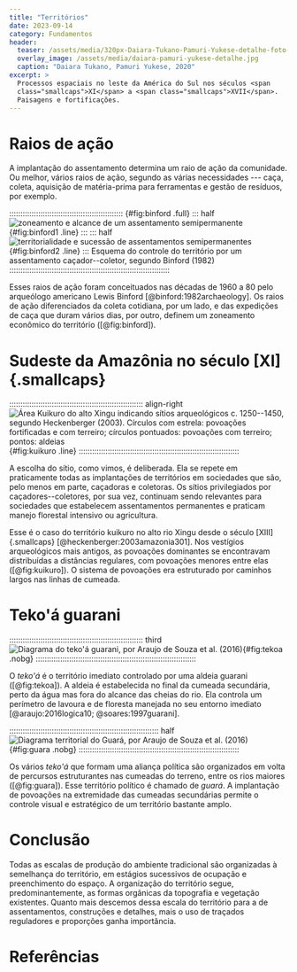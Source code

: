 ```yaml
---
title: "Territórios"
date: 2023-09-14
category: Fundamentos
header:
  teaser: /assets/media/320px-Daiara-Tukano-Pamuri-Yukese-detalhe-foto-Ana-Pigosso.jpg
  overlay_image: /assets/media/daiara-pamuri-yukese-detalhe.jpg
  caption: "Daiara Tukano, Pamuri Yukese, 2020"
excerpt: >
  Processos espaciais no leste da América do Sul nos séculos <span
  class="smallcaps">XI</span> a <span class="smallcaps">XVII</span>.
  Paisagens e fortificações.
---
```


# Raios de ação #

A implantação do assentamento determina um
raio de ação da comunidade. Ou melhor, vários raios de ação, segundo as
várias necessidades --- caça, coleta, aquisição de matéria-prima para
ferramentas e gestão de resíduos, por exemplo.

::::::::::::::::::::::::::::::::::::::::::::::::::: {#fig:binford .full}
::: half
![zoneamento e alcance de um assentamento semipermanente](https://hcommons.org/app/uploads/sites/1001018/2021/06/binford1982-1.png){#fig:binford1 .line}
:::
::: half
![territorialidade e sucessão de assentamentos semipermanentes](https://hcommons.org/app/uploads/sites/1001018/2021/06/binford1982-2.png){#fig:binford2 .line}
:::
Esquema do controle do território por um assentamento caçador--coletor, segundo Binford (1982)
::::::::::::::::::::::::::::::::::::::::::::::::::::::::::::::::::::::::

Esses raios de ação foram
conceituados nas décadas de 1960 a 80 pelo arqueólogo americano Lewis
Binford [@binford:1982archaeology]. Os raios de ação diferenciados da
coleta cotidiana, por um lado, e das expedições de caça que duram vários
dias, por outro, definem um zoneamento econômico do território
([@fig:binford]).

# Sudeste da Amazônia no século [XI]{.smallcaps} #

:::::::::::::::::::::::::::::::::::::::::::::::::::::::::::: align-right
![Área Kuikuro do alto Xingu indicando sítios arqueológicos c. 1250--1450, segundo Heckenberger (2003). Círculos com estrela: povoações fortificadas e com terreiro; círculos pontuados: povoações com terreiro; pontos: aldeias](https://hcommons.org/app/uploads/sites/1001018/2021/06/heckenberger2003-1-kuikuro.png){#fig:kuikuro .line}
::::::::::::::::::::::::::::::::::::::::::::::::::::::::::::::::::::::::

A escolha do sítio, como vimos, é deliberada. Ela se repete em
praticamente todas as implantações de territórios em sociedades que são,
pelo menos em parte, caçadoras e coletoras. Os sítios privilegiados por
caçadores--coletores, por sua vez, continuam sendo relevantes para
sociedades que estabelecem assentamentos permanentes e praticam manejo
florestal intensivo ou agricultura.

Esse é o caso do território kuikuro no alto rio Xingu desde o século
[XIII]{.smallcaps} [@heckenberger:2003amazonia301]. Nos vestígios
arqueológicos mais antigos, as povoações dominantes se encontravam
distribuídas a distâncias regulares, com povoações menores entre elas
([@fig:kuikuro]). O sistema de povoações era estruturado por caminhos
largos nas linhas de cumeada.

# Teko\'á guarani #

:::::::::::::::::::::::::::::::::::::::::::::::::::::::::::: third
![Diagrama do teko\'á guarani, por Araujo de Souza *et al.* (2016)](https://hcommons.org/app/uploads/sites/1001018/2021/06/araujo-souza-2016-tekoha.png){#fig:tekoa .nobg}
::::::::::::::::::::::::::::::::::::::::::::::::::::::::::::::::::::::::

O *teko\'á* é o território imediato controlado por uma aldeia guarani
([@fig:tekoa]). A aldeia é estabelecida no final da cumeada secundária,
perto da água mas fora do alcance das cheias do rio. Ela controla um
perímetro de lavoura e de floresta manejada no seu entorno imediato
[@araujo:2016logica10; @soares:1997guarani].

::::::::::::::::::::::::::::::::::::::::::::::::::::::::::::::::::: half
![Diagrama territorial do Guará, por Araujo de Souza *et al.* (2016)](https://hcommons.org/app/uploads/sites/1001018/2021/06/araujo-de-souza-2016-guara.png){#fig:guara .nobg}
::::::::::::::::::::::::::::::::::::::::::::::::::::::::::::::::::::::::

Os vários *teko\'á* que formam uma aliança política são organizados em
volta de percursos estruturantes nas cumeadas do terreno, entre os rios
maiores ([@fig:guara]). Esse território político é chamado de *guará*.
A implantação de povoações na extremidade das cumeadas secundárias
permite o controle visual e estratégico de um território bastante amplo.

# Conclusão #

Todas as escalas de produção do ambiente tradicional são
organizadas à semelhança do território, em estágios sucessivos de
ocupação e preenchimento do espaço. A organização do território segue,
predominantemente, as formas orgânicas da topografia e vegetação
existentes. Quanto mais descemos dessa escala do território para a de
assentamentos, construções e detalhes, mais o uso de traçados
reguladores e proporções ganha importância.

# Referências #

